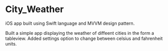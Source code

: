 # City_Weather
iOS app built using Swift language and MVVM design pattern.

Built a simple app displaying the weather of diffeent cities in the form a tableview. Added settings option to change between celsius and fahrenheit units.
